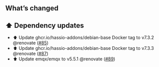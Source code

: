 ## What’s changed

## ⬆️ Dependency updates

- ⬆️ Update ghcr.io/hassio-addons/debian-base Docker tag to v7.3.2 @renovate ([#85](https://github.com/hassio-addons/addon-emqx/pull/85))
- ⬆️ Update ghcr.io/hassio-addons/debian-base Docker tag to v7.3.3 @renovate ([#87](https://github.com/hassio-addons/addon-emqx/pull/87))
- ⬆️ Update emqx/emqx to v5.5.1 @renovate ([#89](https://github.com/hassio-addons/addon-emqx/pull/89))
